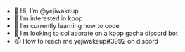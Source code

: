 - 👋 Hi, I’m @yejiwakeup
- 👀 I’m interested in kpop
- 🌱 I’m currently learning how to code
- 💞️ I’m looking to collaborate on a kpop gacha discord bot
- 📫 How to reach me yejiwakeup#3992 on discord

<!---
yejiwakeup/yejiwakeup is a ✨ special ✨ repository because its `README.md` (this file) appears on your GitHub profile.
You can click the Preview link to take a look at your changes.
--->
